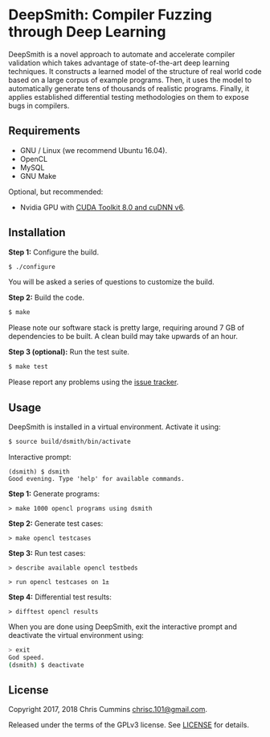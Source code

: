 # DeepSmith: Compiler Fuzzing through Deep Learning

DeepSmith is a novel approach to automate and accelerate compiler validation which takes advantage of state-of-the-art deep learning techniques. It constructs a learned model of the structure of real world code based on a large corpus of example programs. Then, it uses the model to automatically generate tens of thousands of realistic programs. Finally, it applies established differential testing methodologies on them to expose bugs in compilers.

## Requirements

* GNU / Linux (we recommend Ubuntu 16.04).
* OpenCL
* MySQL
* GNU Make

Optional, but recommended:

* Nvidia GPU with [CUDA Toolkit 8.0 and cuDNN v6](http://docs.nvidia.com/cuda/cuda-installation-guide-linux/#axzz4VZnqTJ2A).

## Installation

**Step 1:** Configure the build.

```sh
$ ./configure
```

You will be asked a series of questions to customize the build.

**Step 2:** Build the code.

```sh
$ make
```

Please note our software stack is pretty large, requiring around 7 GB of dependencies to be built. A clean build may take upwards of an hour.

**Step 3 (optional):** Run the test suite.

```sh
$ make test
```

Please report any problems using the [issue tracker](https://github.com/ChrisCummins/dsmith/issues).


## Usage

DeepSmith is installed in a virtual environment. Activate it using:

```sh
$ source build/dsmith/bin/activate
```

Interactive prompt:

```
(dsmith) $ dsmith
Good evening. Type 'help' for available commands.
```

**Step 1:** Generate programs:

```
> make 1000 opencl programs using dsmith
```

**Step 2:** Generate test cases:

```
> make opencl testcases
```

**Step 3:** Run test cases:

```
> describe available opencl testbeds
```

```
> run opencl testcases on 1±
```

**Step 4:** Differential test results:

```
> difftest opencl results
```

When you are done using DeepSmith, exit the interactive prompt and deactivate the virtual environment using:

```sh
> exit
God speed.
(dsmith) $ deactivate
```

## License

Copyright 2017, 2018 Chris Cummins <chrisc.101@gmail.com>.

Released under the terms of the GPLv3 license. See [LICENSE](/LICENSE) for
details.
